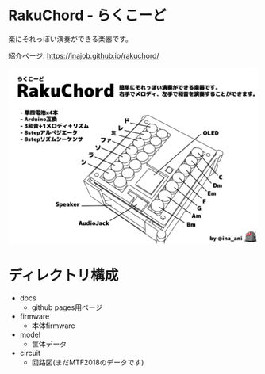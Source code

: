 # RakuChord - らくこーど

楽にそれっぽい演奏ができる楽器です。

紹介ページ: https://inajob.github.io/rakuchord/

![RakuChord](docs/imgs/rakuchord-p-next.png)

# ディレクトリ構成

- docs
  - github pages用ページ
- firmware
  - 本体firmware
- model
  - 筐体データ
- circuit
  - 回路図(まだMTF2018のデータです)


